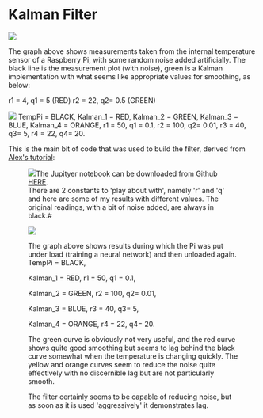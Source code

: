 # Kalman Filter
<img src="https://github.com/paddygoat/Kalman-Filters/blob/master/graph20.png" />

The graph above shows measurements taken from the internal temperature sensor of a Raspberry Pi, with some random noise added artificially. The black line is the measurement plot (with noise), green is a Kalman implementation with what seems like appropriate values for smoothing, as below:

r1 =  4, q1 = 5   (RED)
r2 = 22, q2= 0.5  (GREEN)


<img src="https://github.com/paddygoat/Kalman-Filters/blob/master/graph21.png" />
TempPi = BLACK, 
Kalman_1 = RED, 
Kalman_2 = GREEN, 
Kalman_3 = BLUE, 
Kalman_4 = ORANGE, 
r1 =  50, q1 = 0.1, 
r2 = 100, q2= 0.01, 
r3 = 40, q3= 5, 
r4 = 22, q4= 20.


<p></p>
<p>This is the main bit of code that was used to build the filter, derived from <a href="https://www.kalmanfilter.net/default.aspx" target="_blank">Alex's tutorial</a>:</p>

<figure><img class="lazy" src="https://cdn.hackaday.io/images/5029601563614846858.jpg">The Jupityer notebook can be downloaded from Github <a href="https://github.com/paddygoat/Kalman-Filters/blob/master/Kalman_Temperatures_Pi_Internal_Sensor.ipynb" target="_blank">HERE</a>.<br>There are 2 constants to 'play about with', namely 'r' and 'q' and here are some of my results with different values. The original readings, with a bit of noise added, are always in black.#<br></figure>

<figure><img class="lazy" src="https://github.com/paddygoat/Kalman-Filters/blob/master/graph23.png"><p>The graph above shows results during which the Pi was put under load (training a neural network) and then unloaded again.<br>TempPi = BLACK, <br></p><p>Kalman_1 = RED, r1 = 50, q1 = 0.1,<br></p><p>Kalman_2 = GREEN, r2 = 100, q2= 0.01,<br></p><p>Kalman_3 = BLUE, r3 = 40, q3= 5,<br></p><p>Kalman_4 = ORANGE, r4 = 22, q4= 20.<br></p><p>The green curve is obviously not very useful, and the red curve shows quite good smoothing but seems to lag behind the black curve somewhat when the temperature is changing quickly. The yellow and orange curves seem to reduce the noise quite effectively with no discernible lag but are not particularly smooth.</p><p>The filter certainly seems to be capable of reducing noise, but as soon as it is used 'aggressively' it demonstrates lag.<br><br></p></figure>
